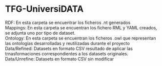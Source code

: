 # TFG-UniversiDATA
RDF: En esta carpeta se encuentrar los ficheros .nt generados <br />
Mappings: En esta carpeta se encuentran los fichero RML y YAML creados, se adjunta uno por tipo de dataset. <br />
Ontology: En esta carpeta se encuentran los ficheros .owl que representan las ontologías desarrolladas y reutilizadas durante el proyecto <br />
Data/Refined: Datasets en formato CSV resultado de aplicar las trnasformaciones correspondientes a los datasets originales. <br />
Data/Unrefine: Datasets en formato CSV sin modificar
